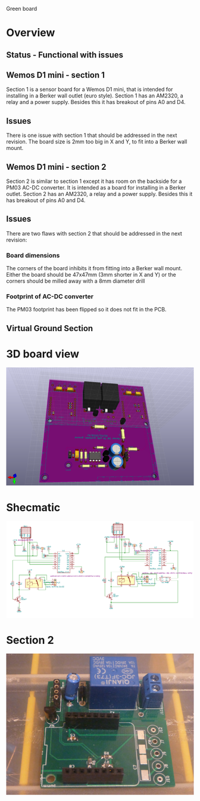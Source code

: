 
Green board

# Overview
## Status - Functional with issues

## Wemos D1 mini - section 1

Section 1 is a sensor board for a Wemos D1 mini, that is intended for installing in a Berker wall outlet (euro style). 
Section 1 has an AM2320, a relay and a power supply. Besides this it has breakout of pins A0 and D4.

## Issues

There is one issue with section 1 that should be addressed in the next revision. The board size is 2mm too big in X and Y, to fit into a Berker wall mount. 

## Wemos D1 mini - section 2

Section 2 is similar to section 1 except it has room on the backside for a PM03 AC-DC converter. 
It is intended as a board for installing in a Berker outlet. 
Section 2 has an AM2320, a relay and a power supply. Besides this it has breakout of pins A0 and D4.

## Issues

There are two flaws with section 2 that should be addressed in the next revision: 
### Board dimensions
The corners of the board inhibits it from fitting into a Berker wall mount. 
Either the board should be 47x47mm (3mm shorter in X and Y) or the corners should be milled away with a 8mm diameter drill
### Footprint of AC-DC converter
The PM03 footprint has been flipped so it does not fit in the PCB.

## Virtual Ground Section

# 3D board view

![](Kicad-Berker-2-Wemos-3D.png)

# Shecmatic

![](Kicad-Berker-2-Wemos-Sch.png)

# Section 2 
![](Section2.JPG)

